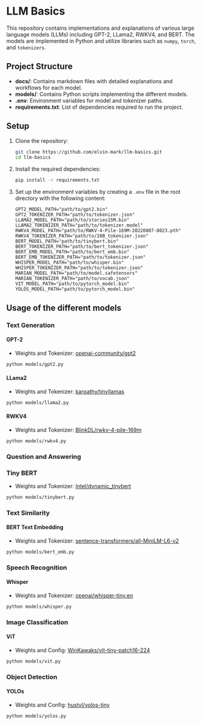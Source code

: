 # LLM Basics

This repository contains implementations and explanations of various large language models (LLMs) including GPT-2, LLama2, RWKV4, and BERT. The models are implemented in Python and utilize libraries such as `numpy`, `torch`, and `tokenizers`.

## Project Structure

- **docs/**: Contains markdown files with detailed explanations and workflows for each model.
- **models/**: Contains Python scripts implementing the different models.
- **.env**: Environment variables for model and tokenizer paths.
- **requirements.txt**: List of dependencies required to run the project.

## Setup

1. Clone the repository:

   ```sh
   git clone https://github.com/elvin-mark/llm-basics.git
   cd llm-basics
   ```

2. Install the required dependencies:

   ```sh
   pip install -r requirements.txt
   ```

3. Set up the environment variables by creating a `.env` file in the root directory with the following content:
   ```env
   GPT2_MODEL_PATH="path/to/gpt2.bin"
   GPT2_TOKENIZER_PATH="path/to/tokenizer.json"
   LLAMA2_MODEL_PATH="path/to/stories15M.bin"
   LLAMA2_TOKENIZER_PATH="path/to/tokenizer.model"
   RWKV4_MODEL_PATH="path/to/RWKV-4-Pile-169M-20220807-8023.pth"
   RWKV4_TOKENIZER_PATH="path/to/20B_tokenizer.json"
   BERT_MODEL_PATH="path/to/tinybert.bin"
   BERT_TOKENIZER_PATH="path/to/bert_tokenizer.json"
   BERT_EMB_MODEL_PATH="path/to/bert_emb.bin"
   BERT_EMB_TOKENIZER_PATH="path/to/tokenizer.json"
   WHISPER_MODEL_PATH="path/to/whisper.bin"
   WHISPER_TOKENIZER_PATH="path/to/tokenizer.json"
   MARIAN_MODEL_PATH="path/to/model.safetensors"
   MARIAN_TOKENIZER_PATH="path/to/vocab.json"
   VIT_MODEL_PATH="path/to/pytorch_model.bin"
   YOLOS_MODEL_PATH="path/to/pytorch_model.bin"
   ```

## Usage of the different models

### Text Generation

#### GPT-2

- Weights and Tokenizer: [openai-community/gpt2](https://huggingface.co/openai-community/gpt2)

```sh
python models/gpt2.py
```

#### LLama2

- Weights and Tokenizer: [karpathy/tinyllamas](https://huggingface.co/karpathy/tinyllamas)

```sh
python models/llama2.py
```

#### RWKV4

- Weights and Tokenizer: [BlinkDL/rwkv-4-pile-169m](https://huggingface.co/BlinkDL/rwkv-4-pile-169m)

```sh
python models/rwkv4.py
```

### Question and Answering

### Tiny BERT

- Weights and Tokenizer: [Intel/dynamic_tinybert](https://huggingface.co/Intel/dynamic_tinybert)

```sh
python models/tinybert.py
```

### Text Similarity

#### BERT Text Embedding

- Weights and Tokenizer: [sentence-transformers/all-MiniLM-L6-v2](https://huggingface.co/sentence-transformers/all-MiniLM-L6-v2)

```sh
python models/bert_emb.py
```

### Speech Recognition

#### Whisper

- Weights and Tokenizer: [openai/whisper-tiny.en](https://huggingface.co/openai/whisper-tiny.en)

```sh
python models/whisper.py
```

### Image Classification

#### ViT

- Weights and Config: [WinKawaks/vit-tiny-patch16-224](https://huggingface.co/WinKawaks/vit-tiny-patch16-224)

```sh
python models/vit.py
```

### Object Detection

#### YOLOs

- Weights and Config: [hustvl/yolos-tiny](https://huggingface.co/hustvl/yolos-tiny)

```sh
python models/yolos.py
```
